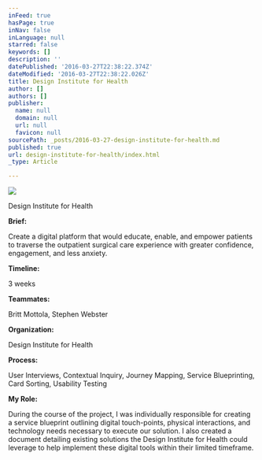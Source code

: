 ```yaml
---
inFeed: true
hasPage: true
inNav: false
inLanguage: null
starred: false
keywords: []
description: ''
datePublished: '2016-03-27T22:38:22.374Z'
dateModified: '2016-03-27T22:38:22.026Z'
title: Design Institute for Health
author: []
authors: []
publisher:
  name: null
  domain: null
  url: null
  favicon: null
sourcePath: _posts/2016-03-27-design-institute-for-health.md
published: true
url: design-institute-for-health/index.html
_type: Article

---
```

![](https://the-grid-user-content.s3-us-west-2.amazonaws.com/c463d3fe-4bc5-4e32-8888-425aa83f9657.jpg)

Design Institute for Health

**Brief:**

Create a digital platform that would educate, enable, and empower patients to traverse the outpatient surgical care experience with greater confidence, engagement, and less anxiety. 

**Timeline:**

3 weeks

**Teammates:**

Britt Mottola, Stephen Webster

**Organization:**

Design Institute for Health

**Process:**

User Interviews, Contextual Inquiry, Journey Mapping, Service Blueprinting,  Card Sorting, Usability Testing

**My Role:**

During the course of the project, I was individually responsible for creating a service blueprint outlining digital touch-points, physical interactions, and technology needs necessary to execute our solution. I also created a document detailing existing solutions the Design Institute for Health could leverage to help implement these digital tools within their limited timeframe.